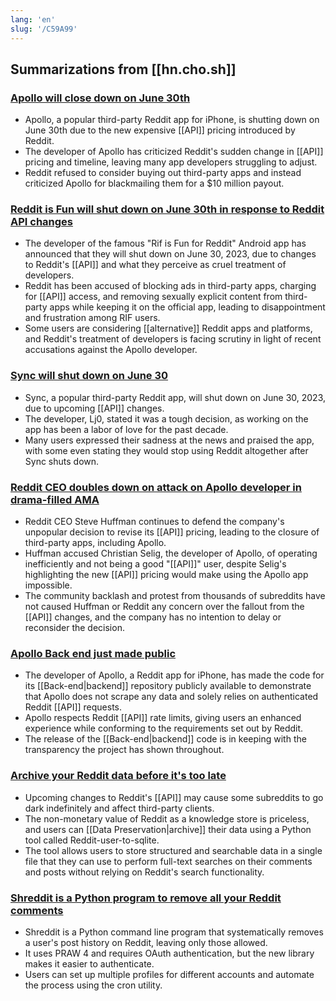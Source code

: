 ```yaml
---
lang: 'en'
slug: '/C59A99'
---
```


## Summarizations from [[hn.cho.sh]]

### [Apollo will close down on June 30th](https://old.reddit.com/r/apolloapp/comments/144f6xm/apollo_will_close_down_on_june_30th_reddits/)

- Apollo, a popular third-party Reddit app for iPhone, is shutting down on June 30th due to the new expensive [[API]] pricing introduced by Reddit.
- The developer of Apollo has criticized Reddit's sudden change in [[API]] pricing and timeline, leaving many app developers struggling to adjust.
- Reddit refused to consider buying out third-party apps and instead criticized Apollo for blackmailing them for a $10 million payout.

### [Reddit is Fun will shut down on June 30th in response to Reddit API changes](https://old.reddit.com/r/redditisfun/comments/144gmfq/rif_will_shut_down_on_june_30_2023_in_response_to/)

- The developer of the famous "Rif is Fun for Reddit" Android app has announced that they will shut down on June 30, 2023, due to changes to Reddit's [[API]] and what they perceive as cruel treatment of developers.
- Reddit has been accused of blocking ads in third-party apps, charging for [[API]] access, and removing sexually explicit content from third-party apps while keeping it on the official app, leading to disappointment and frustration among RIF users.
- Some users are considering [[alternative]] Reddit apps and platforms, and Reddit's treatment of developers is facing scrutiny in light of recent accusations against the Apollo developer.

### [Sync will shut down on June 30](https://reddit.com/r/redditsync/comments/144jp3w/sync_will_shut_down_on_june_30_2023/)

- Sync, a popular third-party Reddit app, will shut down on June 30, 2023, due to upcoming [[API]] changes.
- The developer, Lj0, stated it was a tough decision, as working on the app has been a labor of love for the past decade.
- Many users expressed their sadness at the news and praised the app, with some even stating they would stop using Reddit altogether after Sync shuts down.

### [Reddit CEO doubles down on attack on Apollo developer in drama-filled AMA](https://techcrunch.com/2023/06/09/reddit-ceo-doubles-down-on-attack-on-apollo-developer-in-drama-filled-ama/)

- Reddit CEO Steve Huffman continues to defend the company's unpopular decision to revise its [[API]] pricing, leading to the closure of third-party apps, including Apollo.
- Huffman accused Christian Selig, the developer of Apollo, of operating inefficiently and not being a good "[[API]]" user, despite Selig's highlighting the new [[API]] pricing would make using the Apollo app impossible.
- The community backlash and protest from thousands of subreddits have not caused Huffman or Reddit any concern over the fallout from the [[API]] changes, and the company has no intention to delay or reconsider the decision.

### [Apollo Back end just made public](https://old.reddit.com/r/apolloapp/comments/144l6se/apollo_backend_just_made_public_the_goal_of/)

- The developer of Apollo, a Reddit app for iPhone, has made the code for its [[Back-end|backend]] repository publicly available to demonstrate that Apollo does not scrape any data and solely relies on authenticated Reddit [[API]] requests.
- Apollo respects Reddit [[API]] rate limits, giving users an enhanced experience while conforming to the requirements set out by Reddit.
- The release of the [[Back-end|backend]] code is in keeping with the transparency the project has shown throughout.

### [Archive your Reddit data before it's too late](https://xavd.id/blog/post/archive-your-reddit-data/)

- Upcoming changes to Reddit's [[API]] may cause some subreddits to go dark indefinitely and affect third-party clients.
- The non-monetary value of Reddit as a knowledge store is priceless, and users can [[Data Preservation|archive]] their data using a Python tool called Reddit-user-to-sqlite.
- The tool allows users to store structured and searchable data in a single file that they can use to perform full-text searches on their comments and posts without relying on Reddit's search functionality.

### [Shreddit is a Python program to remove all your Reddit comments](https://github.com/x89/Shreddit)

- Shreddit is a Python command line program that systematically removes a user's post history on Reddit, leaving only those allowed.
- It uses PRAW 4 and requires OAuth authentication, but the new library makes it easier to authenticate.
- Users can set up multiple profiles for different accounts and automate the process using the cron utility.
